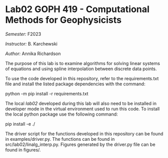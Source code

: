 # Lab02 GOPH 419 - Computational Methods for Geophysicists
*Semester:* F2023

*Instructor:* B. Karchewski

*Author:* Annika Richardson

The purpose of this lab is to examine algorithms for solving linear systems of equations and using spline interpolation between discrete data points.

To use the code developed in this repository, refer to the requirements.txt file and install the listed package dependencies with the command:

python -m pip install -r requirements.txt

The local *lab02* developed during this lab will also need to be installed in developer mode in the virtual environment used to run this code. To install the local python package use the following command:

pip install -e ./

The driver script for the functions developed in this repository can be found in examples/driver.py. The functions can be found in src/lab02/linalg_interp.py. Figures generated by the driver.py file can be found in figures/.
